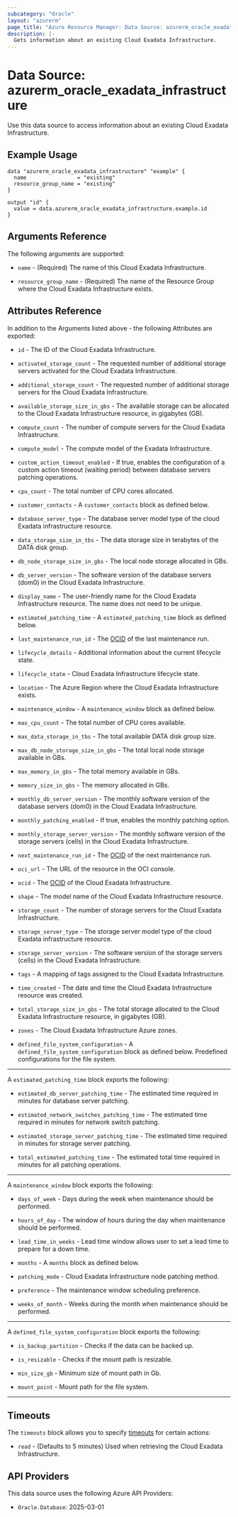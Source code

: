 ```yaml
---
subcategory: "Oracle"
layout: "azurerm"
page_title: "Azure Resource Manager: Data Source: azurerm_oracle_exadata_infrastructure"
description: |-
  Gets information about an existing Cloud Exadata Infrastructure.
---
```


# Data Source: azurerm_oracle_exadata_infrastructure

Use this data source to access information about an existing Cloud Exadata Infrastructure.

## Example Usage

```hcl
data "azurerm_oracle_exadata_infrastructure" "example" {
  name                = "existing"
  resource_group_name = "existing"
}

output "id" {
  value = data.azurerm_oracle_exadata_infrastructure.example.id
}
```

## Arguments Reference

The following arguments are supported:

* `name` - (Required) The name of this Cloud Exadata Infrastructure.

* `resource_group_name` - (Required) The name of the Resource Group where the Cloud Exadata Infrastructure exists.

## Attributes Reference

In addition to the Arguments listed above - the following Attributes are exported: 

* `id` - The ID of the Cloud Exadata Infrastructure.

* `activated_storage_count` - The requested number of additional storage servers activated for the Cloud Exadata Infrastructure.

* `additional_storage_count` - The requested number of additional storage servers for the Cloud Exadata Infrastructure.

* `available_storage_size_in_gbs` - The available storage can be allocated to the Cloud Exadata Infrastructure resource, in gigabytes (GB).

* `compute_count` - The number of compute servers for the Cloud Exadata Infrastructure.

* `compute_model` - The compute model of the Exadata Infrastructure.

* `custom_action_timeout_enabled` - If true, enables the configuration of a custom action timeout (waiting period) between database servers patching operations.

* `cpu_count` - The total number of CPU cores allocated.

* `customer_contacts` - A `customer_contacts` block as defined below.

* `database_server_type` - The database server model type of the cloud Exadata infrastructure resource.

* `data_storage_size_in_tbs` - The data storage size in terabytes of the DATA disk group.

* `db_node_storage_size_in_gbs` - The local node storage allocated in GBs.

* `db_server_version` - The software version of the database servers (dom0) in the Cloud Exadata Infrastructure.

* `display_name` - The user-friendly name for the Cloud Exadata Infrastructure resource. The name does not need to be unique.

* `estimated_patching_time` - A `estimated_patching_time` block as defined below.

* `last_maintenance_run_id` - The [OCID](https://docs.oracle.com/en-us/iaas/Content/General/Concepts/identifiers.htm) of the last maintenance run.

* `lifecycle_details` - Additional information about the current lifecycle state.

* `lifecycle_state` - Cloud Exadata Infrastructure lifecycle state.

* `location` - The Azure Region where the Cloud Exadata Infrastructure exists.

* `maintenance_window` - A `maintenance_window` block as defined below.

* `max_cpu_count` -  The total number of CPU cores available.

* `max_data_storage_in_tbs` - The total available DATA disk group size.

* `max_db_node_storage_size_in_gbs` - The total local node storage available in GBs.

* `max_memory_in_gbs` - The total memory available in GBs.

* `memory_size_in_gbs` - The memory allocated in GBs.

* `monthly_db_server_version` - The monthly software version of the database servers (dom0) in the Cloud Exadata Infrastructure.

* `monthly_patching_enabled` - If true, enables the monthly patching option.

* `monthly_storage_server_version` - The monthly software version of the storage servers (cells) in the Cloud Exadata Infrastructure.

* `next_maintenance_run_id` - The [OCID](https://docs.oracle.com/en-us/iaas/Content/General/Concepts/identifiers.htm) of the next maintenance run.

* `oci_url` - The URL of the resource in the OCI console.

* `ocid` - The [OCID](https://docs.oracle.com/en-us/iaas/Content/General/Concepts/identifiers.htm) of the Cloud Exadata Infrastructure.

* `shape` - The model name of the Cloud Exadata Infrastructure resource.

* `storage_count` - The number of storage servers for the Cloud Exadata Infrastructure.

* `storage_server_type` - The storage server model type of the cloud Exadata infrastructure resource.

* `storage_server_version` - The software version of the storage servers (cells) in the Cloud Exadata Infrastructure.

* `tags` - A mapping of tags assigned to the Cloud Exadata Infrastructure.

* `time_created` - The date and time the Cloud Exadata Infrastructure resource was created.

* `total_storage_size_in_gbs` -  The total storage allocated to the Cloud Exadata Infrastructure resource, in gigabytes (GB).

* `zones` - The Cloud Exadata Infrastructure Azure zones.

* `defined_file_system_configuration` - A `defined_file_system_configuration` block as defined below. Predefined configurations for the file system.

---

A `estimated_patching_time` block exports the following:

* `estimated_db_server_patching_time` - The estimated time required in minutes for database server patching.

* `estimated_network_switches_patching_time` - The estimated time required in minutes for network switch patching.

* `estimated_storage_server_patching_time` - The estimated time required in minutes for storage server patching.

* `total_estimated_patching_time` - The estimated total time required in minutes for all patching operations.

---

A `maintenance_window` block exports the following:

* `days_of_week` - Days during the week when maintenance should be performed.

* `hours_of_day` - The window of hours during the day when maintenance should be performed.

* `lead_time_in_weeks` -  Lead time window allows user to set a lead time to prepare for a down time.

* `months` - A `months` block as defined below.

* `patching_mode` -  Cloud Exadata Infrastructure node patching method.

* `preference` - The maintenance window scheduling preference.

* `weeks_of_month` - Weeks during the month when maintenance should be performed.

---

A `defined_file_system_configuration` block exports the following:

* `is_backup_partition` - Checks if the data can be backed up.

* `is_resizable` - Checks if the mount path is resizable.

* `min_size_gb` - Minimum size of mount path in Gb.

* `mount_point` - Mount path for the file system.

---

## Timeouts

The `timeouts` block allows you to specify [timeouts](https://www.terraform.io/language/resources/syntax#operation-timeouts) for certain actions:

* `read` - (Defaults to 5 minutes) Used when retrieving the Cloud Exadata Infrastructure.

## API Providers
<!-- This section is generated, changes will be overwritten -->
This data source uses the following Azure API Providers:

* `Oracle.Database`: 2025-03-01
